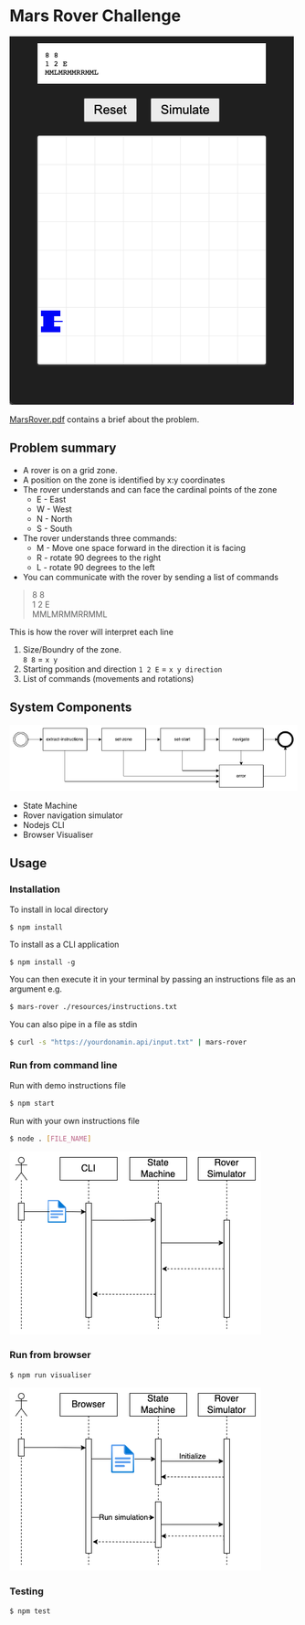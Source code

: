 # Mars Rover Challenge
![Visualiser](/Screenshot.png)

[MarsRover.pdf](MarsRover.pdf) contains a brief about the problem.

## Problem summary

* A rover is on a grid zone.
* A position on the zone is identified by x:y coordinates
* The rover understands and can face the cardinal points of the zone
  * E - East
  * W - West
  * N - North
  * S - South
* The rover understands three commands:
  * M - Move one space forward in the direction it is facing
  * R - rotate 90 degrees to the right
  * L - rotate 90 degrees to the left
* You can communicate with the rover by sending a list of commands

> 8 8  
1 2 E  
MMLMRMMRRMML

This is how the rover will interpret each line
1. Size/Boundry of the zone.  
   `8 8` = `x y`
2. Starting position and direction
   `1 2 E` = `x y direction`
3. List of commands (movements and rotations)

## System Components

![State diagram](/state-diagram.png)

* State Machine
* Rover navigation simulator
* Nodejs CLI
* Browser Visualiser

## Usage

### Installation
To install in local directory
```
$ npm install
```

To install as a CLI application
```
$ npm install -g
```

You can then execute it in your terminal by passing an instructions file as an argument
e.g.
```sh
$ mars-rover ./resources/instructions.txt
```
You can also pipe in a file as stdin
```sh
$ curl -s "https://yourdonamin.api/input.txt" | mars-rover
```


### Run from command line
Run with demo instructions file
```sh
$ npm start
```
Run with your own instructions file
```sh
$ node . [FILE_NAME]
```

![cli-sequence-diagram](/cli-sequence-diagram.png)

### Run from browser
```
$ npm run visualiser
```

![browser-sequence-diagram](/browser-sequence-diagram.png)
### Testing
```
$ npm test
```
